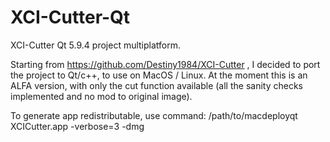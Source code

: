 # XCI-Cutter-Qt
XCI-Cutter Qt 5.9.4 project multiplatform.

Starting from https://github.com/Destiny1984/XCI-Cutter , I decided to port the project to Qt/c++, to use on MacOS / Linux.
At the moment this is an ALFA version, with only the cut function available (all the sanity checks implemented and no mod to original image).

To generate app redistributable, use command: /path/to/macdeployqt XCICutter.app  -verbose=3 -dmg
